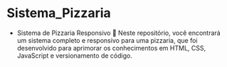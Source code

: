 # Sistema_Pizzaria
- Sistema de Pizzaria Responsivo 🍕 Neste repositório, você encontrará um sistema completo e responsivo para uma pizzaria, que foi desenvolvido para aprimorar os conhecimentos em HTML, CSS, JavaScript e versionamento de código.
